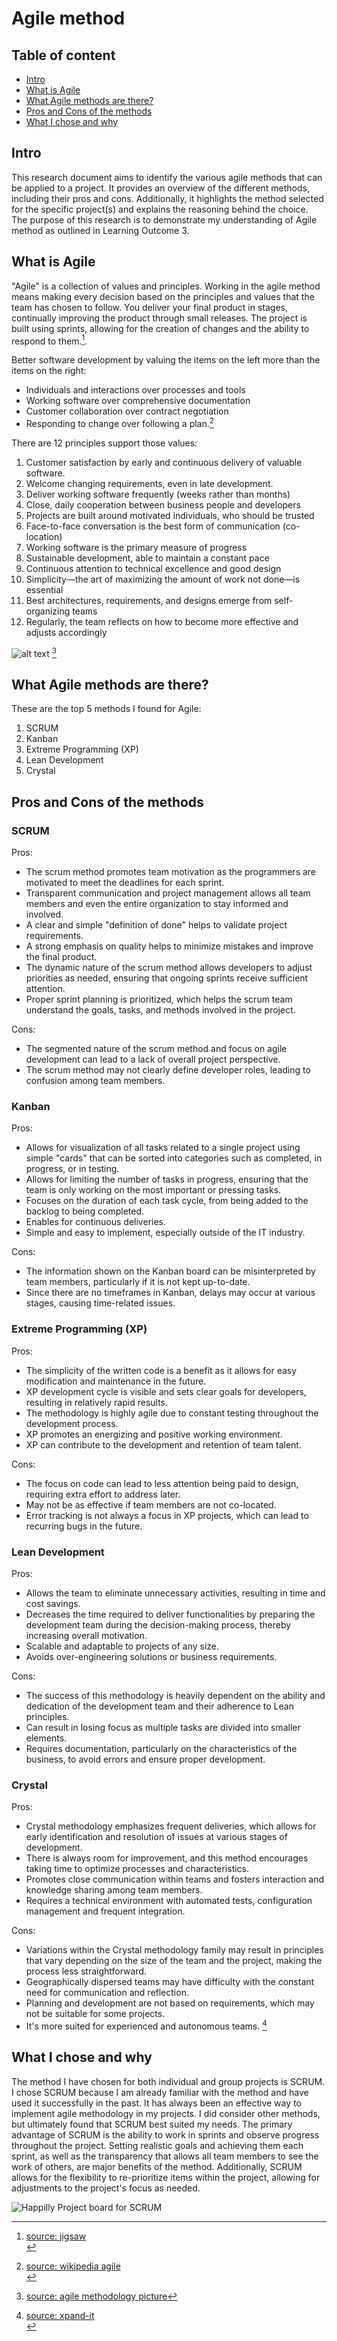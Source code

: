 # Agile method

## Table of content
- [Intro](#intro)
- [What is Agile](#what-is-agile)
- [What Agile methods are there?](#what-agile-methods-are-there?)
- [Pros and Cons of the methods](#pros-and-cons-of-the-methods)
- [What I chose and why](#what-i-chose-and-why)

## Intro 
This research document aims to identify the various agile methods that can be applied to a project. It provides an overview of the different methods, including their pros and cons. Additionally, it highlights the method selected for the specific project(s) and explains the reasoning behind the choice. The purpose of this research is to demonstrate my understanding of Agile method as outlined in Learning Outcome 3.

## What is Agile
"Agile" is a collection of values and principles. Working in the agile method means making every decision based on the principles and values that the team has chosen to follow. You deliver your final product in stages, continually improving the product through small releases. The project is built using sprints, allowing for the creation of changes and the ability to respond to them.[^1]. 

Better software development by valuing the items on the left more than the items on the right:
  + Individuals and interactions over processes and tools
  + Working software over comprehensive documentation
  + Customer collaboration over contract negotiation
  + Responding to change over following a plan.[^2]
  
There are 12 principles support those values:
  1. Customer satisfaction by early and continuous delivery of valuable software.
  2. Welcome changing requirements, even in late development.
  3. Deliver working software frequently (weeks rather than months)
  4. Close, daily cooperation between business people and developers
  5. Projects are built around motivated individuals, who should be trusted
  6. Face-to-face conversation is the best form of communication (co-location)
  7. Working software is the primary measure of progress
  8. Sustainable development, able to maintain a constant pace
  9. Continuous attention to technical excellence and good design
  10. Simplicity—the art of maximizing the amount of work not done—is essential
  11. Best architectures, requirements, and designs emerge from self-organizing teams
  12. Regularly, the team reflects on how to become more effective and adjusts accordingly


  [^1]: [source: jigsaw](https://www.jigsawacademy.com/blogs/product-management/types-of-agile-methodology/#:~:text=The%20agile%20method%20is%20an,thereby%20encouraging%20flexibility%20to%20changes.) </br>
  [^2]: [source: wikipedia agile](https://en.wikipedia.org/wiki/Agile_software_development) </br> 

  <!-- image -->
  ![alt text](https://targettrend.com/wp-content/uploads/2021/03/Agile-Methodology-1.png) [^3]
 [^3]: [source: agile methodology picture](https://targettrend.com/agile-methodology-meaning-advantages-disadvantages-more/)

## What Agile methods are there?
These are the top 5 methods I found for Agile:
 1. SCRUM
 2. Kanban
 3. Extreme Programming (XP)
 4. Lean Development
 5. Crystal
 
## Pros and Cons of the methods
### SCRUM

Pros:
+ The scrum method promotes team motivation as the programmers are motivated to meet the deadlines for each sprint.
+ Transparent communication and project management allows all team members and even the entire organization to stay informed and involved.
+ A clear and simple "definition of done" helps to validate project requirements.
+ A strong emphasis on quality helps to minimize mistakes and improve the final product.
+ The dynamic nature of the scrum method allows developers to adjust priorities as needed, ensuring that ongoing sprints receive sufficient attention.
+ Proper sprint planning is prioritized, which helps the scrum team understand the goals, tasks, and methods involved in the project.

Cons:
+ The segmented nature of the scrum method and focus on agile development can lead to a lack of overall project perspective.
+ The scrum method may not clearly define developer roles, leading to confusion among team members.

### Kanban

Pros:
+ Allows for visualization of all tasks related to a single project using simple "cards" that can be sorted into categories such as completed, in progress, or in testing.
+ Allows for limiting the number of tasks in progress, ensuring that the team is only working on the most important or pressing tasks.
+ Focuses on the duration of each task cycle, from being added to the backlog to being completed.
+ Enables for continuous deliveries.
+ Simple and easy to implement, especially outside of the IT industry.

Cons:
+ The information shown on the Kanban board can be misinterpreted by team members, particularly if it is not kept up-to-date.
+ Since there are no timeframes in Kanban, delays may occur at various stages, causing time-related issues.

### Extreme Programming (XP)

Pros:
+ The simplicity of the written code is a benefit as it allows for easy modification and maintenance in the future.
+ XP development cycle is visible and sets clear goals for developers, resulting in relatively rapid results.
+ The methodology is highly agile due to constant testing throughout the development process.
+ XP promotes an energizing and positive working environment.
+ XP can contribute to the development and retention of team talent.

Cons:
+ The focus on code can lead to less attention being paid to design, requiring extra effort to address later.
+ May not be as effective if team members are not co-located.
+ Error tracking is not always a focus in XP projects, which can lead to recurring bugs in the future.

### Lean Development

Pros:
+ Allows the team to eliminate unnecessary activities, resulting in time and cost savings.
+ Decreases the time required to deliver functionalities by preparing the development team during the decision-making process, thereby increasing overall motivation.
+ Scalable and adaptable to projects of any size.
+ Avoids over-engineering solutions or business requirements.

Cons:
+ The success of this methodology is heavily dependent on the ability and dedication of the development team and their adherence to Lean principles.
+ Can result in losing focus as multiple tasks are divided into smaller elements.
+ Requires documentation, particularly on the characteristics of the business, to avoid errors and ensure proper development.

### Crystal

Pros:
+ Crystal methodology emphasizes frequent deliveries, which allows for early identification and resolution of issues at various stages of development.
+ There is always room for improvement, and this method encourages taking time to optimize processes and characteristics.
+ Promotes close communication within teams and fosters interaction and knowledge sharing among team members.
+ Requires a technical environment with automated tests, configuration management and frequent integration.

Cons:
+ Variations within the Crystal methodology family may result in principles that vary depending on the size of the team and the project, making the process less straightforward.
+ Geographically dispersed teams may have difficulty with the constant need for communication and reflection.
+ Planning and development are not based on requirements, which may not be suitable for some projects.
+ It's more suited for experienced and autonomous teams. [^4]

[^4]: [source: xpand-it](https://www.xpand-it.com/blog/top-5-agile-methodologies/) </br>

## What I chose and why
The method I have chosen for both individual and group projects is SCRUM. I chose SCRUM because I am already familiar with the method and have used it successfully in the past. It has always been an effective way to implement agile methodology in my projects. I did consider other methods, but ultimately found that SCRUM best suited my needs. The primary advantage of SCRUM is the ability to work in sprints and observe progress throughout the project. Setting realistic goals and achieving them each sprint, as well as the transparency that allows all team members to see the work of others, are major benefits of the method. Additionally, SCRUM allows for the flexibility to re-prioritize items within the project, allowing for adjustments to the project's focus as needed.

![Happilly Project board for SCRUM](resources/happilly-github-projectboard.png)
